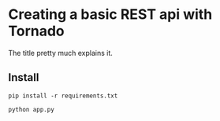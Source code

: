 # Creating a basic REST api with Tornado

The title pretty much explains it.


## Install

`pip install -r requirements.txt`

`python app.py`
